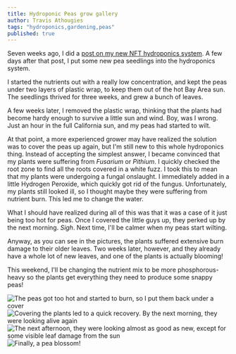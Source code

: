 ```yaml
---
title: Hydroponic Peas grow gallery
author: Travis Athougies
tags: "hydroponics,gardening,peas"
published: true
---
```


Seven weeks ago, I did a [post on my new NFT hydroponics system](post:2014-08-11-new-nft-hydroponics-system). A few days after that post, I put some new pea seedlings into the hydroponics system.

I started the nutrients out with a really low concentration, and kept the peas under two layers of plastic wrap, to keep them out of the hot Bay Area sun. The seedlings thrived for three weeks, and grew a bunch of leaves.

A few weeks later, I removed the plastic wrap, thinking that the plants had become hardy enough to survive a little sun and wind. Boy, was I wrong. Just an hour in the full California sun, and my peas had started to wilt.

At that point, a more experienced grower may have realized the solution was to cover the peas up again, but I'm still new to this whole hydroponics thing. Instead of accepting the simplest answer, I became convinced that my plants were suffering from _Fusarium_ or _Pithium_. I quickly checked the root zone to find all the roots covered in a white fuzz. I took this to mean that my plants were undergoing a fungal onslaught. I immediately added in a little Hydrogen Peroxide, which quickly got rid of the fungus. Unfortunately, my plants still looked ill, so I thought maybe they were suffering from nutrient burn. This led me to change the water.

What I should have realized during all of this was that it was a case of it just being too hot for peas. Once I covered the little guys up, they perked up by the next morning. _Sigh_. Next time, I'll be calmer when my peas start wilting.

Anyway, as you can see in the pictures, the plants suffered extensive burn damage to their older leaves. Two weeks later, however, and they already have a whole lot of new leaves, and one of the plants is actually blooming!

This weekend, I'll be changing the nutrient mix to be more phosphorous-heavy so the plants get everything they need to produce some snappy peas!

![The peas got too hot and started to burn, so I put them back under a cover](image:hydroponics/peas-drying-out.jpg)
![Covering the plants led to a quick recovery. By the next morning, they were looking alive again](image:hydroponics/peas-coming-back-1.jpg)
![The next afternoon, they were looking almost as good as new, except for some visible leaf damage from the sun](image:hydroponics/peas-fully-back.jpg)
![Finally, a pea blossom!](image:hydroponics/pea-blossom.jpg)